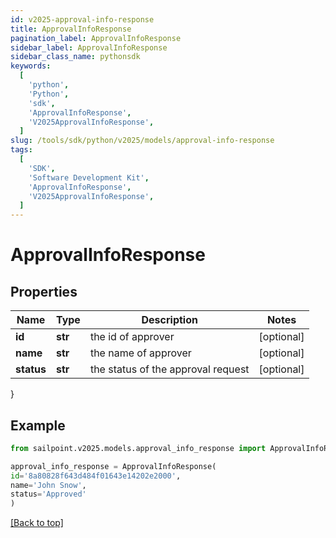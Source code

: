 ```yaml
---
id: v2025-approval-info-response
title: ApprovalInfoResponse
pagination_label: ApprovalInfoResponse
sidebar_label: ApprovalInfoResponse
sidebar_class_name: pythonsdk
keywords:
  [
    'python',
    'Python',
    'sdk',
    'ApprovalInfoResponse',
    'V2025ApprovalInfoResponse',
  ]
slug: /tools/sdk/python/v2025/models/approval-info-response
tags:
  [
    'SDK',
    'Software Development Kit',
    'ApprovalInfoResponse',
    'V2025ApprovalInfoResponse',
  ]
---
```


# ApprovalInfoResponse

## Properties

| Name       | Type    | Description                        | Notes      |
| ---------- | ------- | ---------------------------------- | ---------- |
| **id**     | **str** | the id of approver                 | [optional] |
| **name**   | **str** | the name of approver               | [optional] |
| **status** | **str** | the status of the approval request | [optional] |

}

## Example

```python
from sailpoint.v2025.models.approval_info_response import ApprovalInfoResponse

approval_info_response = ApprovalInfoResponse(
id='8a80828f643d484f01643e14202e2000',
name='John Snow',
status='Approved'
)

```

[[Back to top]](#)
